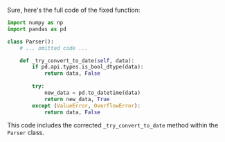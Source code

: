 Sure, here's the full code of the fixed function:

```python
import numpy as np
import pandas as pd

class Parser():
    # ... omitted code ...

    def _try_convert_to_date(self, data):
        if pd.api.types.is_bool_dtype(data):
            return data, False
        
        try:
            new_data = pd.to_datetime(data)
            return new_data, True
        except (ValueError, OverflowError):
            return data, False
```

This code includes the corrected `_try_convert_to_date` method within the `Parser` class.